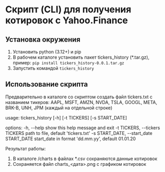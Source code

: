 # Скрипт (CLI) для получения котировок с Yahoo.Finance
## Установка окружения
1. Установить python (3.12+) и pip
2. В рабочем каталоге установить пакет tickers_history (*.tar.gz), пример:
`pip install tickers_history-0.0.1.tar.gz`
3. Запустить командой `tickers_history`

## Использование скрипта
Предварительно в каталоге со скриптом создать файл tickers.txt с названием тикеров:
AAPL, MSFT, AMZN, NVDA, TSLA, GOOGL, META, BRK-B, UNH, JPM (каждый на отдельной строке)

usage:
tickers_history [-h] [-t TICKERS] [-s START_DATE]

options:
-h, --help          show this help message and exit
-t TICKERS, --tickers TICKERS
                    path to file, default 'tickers.txt'
-s START_DATE, --start_date START_DATE
                    start_date in format 'dd.mm.yy', default 01.01.20

Результат работы:
1. В каталоге /charts в файлах *.csv сохраняются данные котировок
2. Сохраняется файл charts_<дата>.png с графиком котировок
